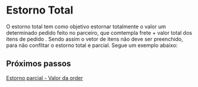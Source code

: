 # Estorno Total



O estorno total tem como objetivo estornar totalmente o valor um determinado pedido feito no parceiro, que comtempla frete + valor total dos itens de pedido . Sendo assim o vetor de itens não deve ser preenchido, para não conflitar o estorno total e parcial.
Segue um exemplo abaixo:

## Próximos passos

[Estorno parcial - Valor da order ](/purchase/order-value.md)